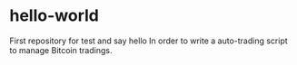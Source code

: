 # hello-world
First repository for test and say hello
In order to write a auto-trading script to manage Bitcoin tradings.
